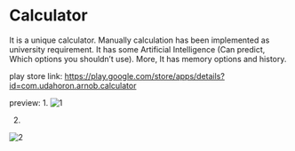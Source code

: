 # Calculator
It is a unique calculator. Manually calculation has been implemented as university requirement. It has some Artificial Intelligence (Can predict, Which options you shouldn’t use). More, It has memory options and history.

play store link: 
https://play.google.com/store/apps/details?id=com.udahoron.arnob.calculator

preview:
1.
![1](https://cloud.githubusercontent.com/assets/19855097/23831127/dd194508-0744-11e7-81f2-77407945cb57.PNG)

2.
![2](https://cloud.githubusercontent.com/assets/19855097/23831130/e084d7c0-0744-11e7-80b3-b9c20e14bdc0.png)
